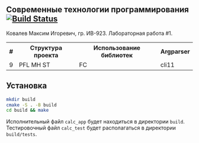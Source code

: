 ## Современные технологии программирования [![Build Status](https://api.travis-ci.com/csc-cpp2021/rdb-Belstowe.svg?branch=master)](https://app.travis-ci.com/github/csc-cpp2021/rdb-Belstowe)
Ковалев Максим Игоревич, гр. ИВ-923. Лабораторная работа #1.
<table>
  <tr>
    <th>#</th>
    <th>Структура проекта</th>
    <th>Использование библиотек</th>
    <th>Argparser</th>
  </tr>
  <tr>
    <td>9</td>
    <td>PFL MH ST</td>
    <td>FC</td>
    <td>cli11</td>
  </tr>
</table>

## Установка
```bash
mkdir build
cmake -S . -B build
cd build && make
```
Исполнительный файл `calc_app` будет находиться в директории `build`. Тестировочный файл `calc_test` будет располагаться в директории `build/tests`.
